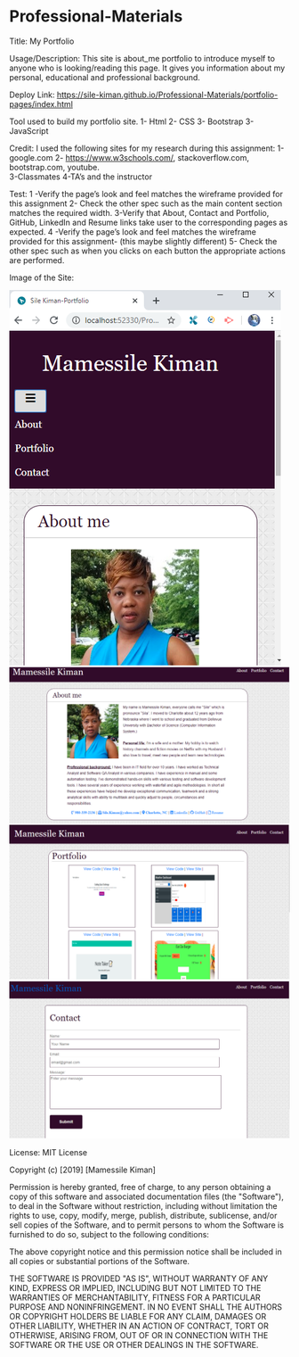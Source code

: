 # Professional-Materials

Title: My Portfolio

Usage/Description: This site is about_me portfolio to introduce myself to anyone who is looking/reading this page. It gives you information about my personal, educational and professional background.

Deploy Link:
https://sile-kiman.github.io/Professional-Materials/portfolio-pages/index.html


Tool used to build my portfolio site.
1-	Html 
2-	CSS 
3-  Bootstrap
3-	JavaScript 

Credit:
I used the following sites for my  research  during this assignment:
1-google.com
2- https://www.w3schools.com/, stackoverflow.com, bootstrap.com, youtube.    
3-Classmates
4-TA’s and the instructor 

Test:
 1 -Verify the page’s look and feel matches the wireframe provided for this assignment 
 2- Check the other spec such as the main content section matches the required width. 
 3-Verify that About, Contact and Portfolio, GitHub, LinkedIn and Resume links   take user to the corresponding pages as expected.
 4 -Verify the page’s  look and feel matches the wireframe provided for this assignment- (this maybe slightly different) 
 5- Check the other spec such as when you clicks on each button the appropriate actions are performed. 

Image of the Site:

![image](https://github.com/Sile-Kiman/Professional-Materials/blob/master/assets/images/mobileView.PNG)
![image](https://github.com/Sile-Kiman/Professional-Materials/blob/master/assets/images/about.PNG)
![image](https://github.com/Sile-Kiman/Professional-Materials/blob/master/assets/images/portfolio.PNG)
![image](https://github.com/Sile-Kiman/Professional-Materials/blob/master/assets/images/contact.PNG)
 

License:
MIT License

Copyright (c) [2019] [Mamessile Kiman]

Permission is hereby granted, free of charge, to any person obtaining a copy
of this software and associated documentation files (the "Software"), to deal
in the Software without restriction, including without limitation the rights
to use, copy, modify, merge, publish, distribute, sublicense, and/or sell
copies of the Software, and to permit persons to whom the Software is
furnished to do so, subject to the following conditions:

The above copyright notice and this permission notice shall be included in all
copies or substantial portions of the Software.

THE SOFTWARE IS PROVIDED "AS IS", WITHOUT WARRANTY OF ANY KIND, EXPRESS OR
IMPLIED, INCLUDING BUT NOT LIMITED TO THE WARRANTIES OF MERCHANTABILITY,
FITNESS FOR A PARTICULAR PURPOSE AND NONINFRINGEMENT. IN NO EVENT SHALL THE
AUTHORS OR COPYRIGHT HOLDERS BE LIABLE FOR ANY CLAIM, DAMAGES OR OTHER
LIABILITY, WHETHER IN AN ACTION OF CONTRACT, TORT OR OTHERWISE, ARISING FROM,
OUT OF OR IN CONNECTION WITH THE SOFTWARE OR THE USE OR OTHER DEALINGS IN THE
SOFTWARE.


